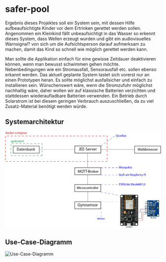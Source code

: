 # safer-pool

Ergebnis dieses Projektes soll ein System sein, mit dessen Hilfe aufbeaufsichtigte Kinder vor dem Ertrinken gerettet werden sollen.
Angenommen ein Kleinkind fällt unbeaufsichtigt in das Wasser so erkennt dieses System, dass
Wellen erzeugt wurden und gibt ein audiovisuelles Warnsignal? von sich um die Aufsichtsperson
darauf aufmerksam zu machen, damit das Kind so schnell wie möglich gerettet werden kann.

Man sollte die Applikation einfach für eine gewisse Zeitdauer deaktivieren können, wenn man
bewusst schwimmen gehen möchte. Nebenbedingungen wie ein Stromausfall, Sensorausfall etc.
sollen ebenso erkannt werden.
Das aktuell geplante System tastet sich vorerst nur an einen Prototypen heran. Es sollte möglichst
ausfallsicher und einfach zu installieren sein. Wünschenswert wäre, wenn die Stromzufuhr
möglichst nachhaltig wäre, daher wollen wir auf klassische Batterien verzichten und stattdessen
wiederaufladbare Batterien verwenden. Ein Betrieb durch Solarstrom ist bei diesem geringen
Verbrauch auszuschließen, da zu viel Zusatz-Material benötigt werden würde.

## Systemarchitektur

![Systemarchitektur](https://raw.githubusercontent.com/KonstantinFrank01/safer-pool/master/Assets/systemarchitekturNetunus.jpg)

## Use-Case-Diagramm

![Use-Case-Diagramm](https://raw.githubusercontent.com/KonstantinFrank01/safer-pool/master/Assets/use-case-diagram.png)
